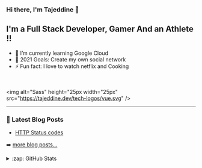 ### Hi there, I'm Tajeddine 👋

## I'm a Full Stack Developer, Gamer And an Athlete !!

- 🌱 I’m currently learning Google Cloud
- 🥅 2021 Goals: Create my own social network
- ⚡ Fun fact: I love to watch netflix and Cooking

<br />

<!-- TODO Put on top ??? -->
<!-- <img alt="www.tajeddine.dev" src="https://img.shields.io/badge/JavaScript-323330?style=for-the-badge&logo=javascript&logoColor=F7DF1E" /> -->

<!-- <br /> -->

<!-- ### Languages & Frameworks:

[<img align="left" alt="JavaScript" height="25px width="25px" src="https://devicon.dev/devicon.git/icons/javascript/javascript-original.svg" />][website]
[<img align="left" alt="Vue.js" height="25px width="25px" src="https://devicon.dev/devicon.git/icons/vuejs/vuejs-original.svg" />][website]
[<img align="left" alt="Vue.js" height="25px width="25px" src="https://nuxtjs.org/logos/nuxt-square.svg" />][website]
[<img align="left" alt="Node.js" height="25px width="25px" src="https://devicon.dev/devicon.git/icons/nodejs/nodejs-original.svg" />][website]
[<img align="left" alt="MongoDB" height="25px width="25px" src="https://cdn.worldvectorlogo.com/logos/mongodb-icon-1.svg" />][website]
[<img align="left" alt="Google Cloud" height="25px width="25px" src="https://avatars0.githubusercontent.com/u/2810941?s=200&v=4" />][website]
[<img align="left" alt="HTML5" height="25px width="25px" src="https://devicon.dev/devicon.git/icons/html5/html5-original-wordmark.svg" />][website]
[<img align="left" alt="CSS3" height="25px width="25px" src="https://devicon.dev/devicon.git/icons/css3/css3-original-wordmark.svg" />][website]
[<img align="left" alt="Sass" height="25px width="25px" src="https://devicon.dev/devicon.git/icons/sass/sass-original.svg" />][website] -->

<img alt="Sass" height="25px width="25px" src="https://tajeddine.dev/tech-logos/vue.svg" />

<!-- <br /> -->

---

### 📕 Latest Blog Posts

<!-- BLOG-POST-LIST:START -->

- [HTTP Status codes](https://dev.to/tajeddine/http-status-codes-2m7n)
<!-- BLOG-POST-LIST:END -->

➡️ [more blog posts...](https://dev.to/tajeddine)

<details>
  <summary>:zap: GitHub Stats</summary>

<img align="left" alt="Tajeddine's GitHub Stats" src="https://github-readme-stats-git-master.tajeddine-js.vercel.app/api?username=tajeddine-js&count_private=true&show_icons=true&hide_border=true&bg_color=212121&title_color=29f709&&text_color=C9D1D9&icon_color=29f709" />

![Top Langs](https://github-readme-stats-git-master.tajeddine-js.vercel.app/api/top-langs/?username=tajeddine-js&count_private=true&hide_border=true&bg_color=212121&title_color=29f709&text_color=C9D1D9)

</details>

[website]: https://tajeddine.dev
[linkedin]: https://www.linkedin.com/in/tajeddine-zemzmi-alaoui-29b889167/
[dev.to]: https://dev.to/tajeddine
